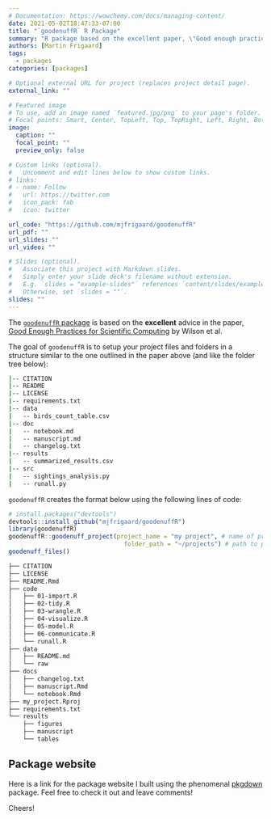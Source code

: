 ```yaml
---
# Documentation: https://wowchemy.com/docs/managing-content/
date: 2021-05-02T18:47:33-07:00
title: "`goodenuffR` R Package"
summary: "R package based on the excellent paper, \"Good enough practices for scientific computing\" (in R)"
authors: [Martin Frigaard]
tags:
  - packages
categories: [packages]

# Optional external URL for project (replaces project detail page).
external_link: ""

# Featured image
# To use, add an image named `featured.jpg/png` to your page's folder.
# Focal points: Smart, Center, TopLeft, Top, TopRight, Left, Right, BottomLeft, Bottom, BottomRight.
image:
  caption: ""
  focal_point: ""
  preview_only: false

# Custom links (optional).
#   Uncomment and edit lines below to show custom links.
# links:
# - name: Follow
#   url: https://twitter.com
#   icon_pack: fab
#   icon: twitter

url_code: "https://github.com/mjfrigaard/goodenuffR"
url_pdf: ""
url_slides: ""
url_video: ""

# Slides (optional).
#   Associate this project with Markdown slides.
#   Simply enter your slide deck's filename without extension.
#   E.g. `slides = "example-slides"` references `content/slides/example-slides.md`.
#   Otherwise, set `slides = ""`.
slides: ""
---
```


The [`goodenuffR` package](https://github.com/mjfrigaard/goodenuffR) is based on the **excellent** advice in the
paper, [Good Enough Practices for Scientific Computing](https://swcarpentry.github.io/good-enough-practices-in-scientific-computing/)
by Wilson et al. 

The goal of `goodenuffR` is to setup your project files and folders in a 
structure similar to the one outlined in the paper above (and like the folder tree below): 

```bash
|-- CITATION
|-- README
|-- LICENSE
|-- requirements.txt
|-- data
|   -- birds_count_table.csv
|-- doc
|   -- notebook.md
|   -- manuscript.md
|   -- changelog.txt
|-- results
|   -- summarized_results.csv
|-- src
|   -- sightings_analysis.py
|   -- runall.py
```

`goodenuffR` creates the format below using the following lines of code: 

```r
# install.packages("devtools")
devtools::install_github("mjfrigaard/goodenuffR")
library(goodenuffR)
goodenuffR::goodenuff_project(project_name = "my project", # name of project
                                folder_path = "~/projects") # path to project
goodenuff_files()
```

```bash
├── CITATION
├── LICENSE
├── README.Rmd
├── code
│   ├── 01-import.R
│   ├── 02-tidy.R
│   ├── 03-wrangle.R
│   ├── 04-visualize.R
│   ├── 05-model.R
│   ├── 06-communicate.R
│   └── runall.R
├── data
│   ├── README.md
│   └── raw
├── docs
│   ├── changelog.txt
│   ├── manuscript.Rmd
│   └── notebook.Rmd
├── my_project.Rproj
├── requirements.txt
└── results
    ├── figures
    ├── manuscript
    └── tables
```

## Package website 

Here is a link for the package website I built using the phenomenal [pkgdown](https://pkgdown.r-lib.org/) package. Feel free to check it out and leave comments! 

Cheers! 

